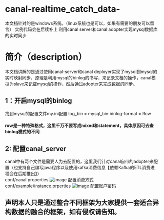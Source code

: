# canal-realtime_catch_data-
本文档针对的是windows系统。（linux系统也是可以，如果有需要的朋友可以留言）
实例代码会在后续补上
利用canal server和canal adopter实现mysql数据库的实时同步
# 简介（description）
本文档讲解的是通过使用canal-server和canal deployer实现了mysql到mysql的实时映射同步，原理是利用mysql的binlog的书写，来记录文档的操作，canal模拟为slave来记载mysql的操作，然后通过adopter来完成数据的同步。
## 1：开启mysql的binlog
找到mysql的配置文件my.ini配置
log_bin = mysql_bin
binlog-format = Row
#### row是一种特殊格式，这里千万不要写成mixed和statement，具体原因可去查binlog模式的不同
## 2: 配置canal_server
canal中有两个文件是需要人为去配置的，这里我们针对canal自带的adopter来配置（也支持自己编写java程序以及使用kafka消费信息【依赖Kafka的ETL消费进程会在后期推出】）</br>
conf/canal.properties
![image](https://user-images.githubusercontent.com/52804241/127943049-63b0f70f-b44b-4d12-970b-754331f13a1a.png)
配置消费方式 </br>
conf/example/instance.prperties
![image](https://user-images.githubusercontent.com/52804241/127943116-32e1cdc0-0100-4d2f-949a-7210954e5334.png)
配置账户密码


## 声明本人只是通过整合不同框架为大家提供一套适合异构数据的融合的框架，如有侵权请告知。
